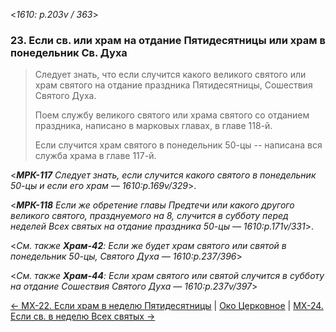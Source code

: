 
<*1610: p.203v / 363*>

### 23. Если св. или храм на отдание Пятидесятницы или храм в понедельник Св. Духа

> Следует знать, что если случится какого великого святого или храм святого 
> на отдание праздника Пятидесятницы, Сошествия Святого Духа. 
>  
> Поем службу великого святого или храма святого со отданием праздника, 
> написано в марковых главах, в главе 118-й.
>  
> Если случится храм святого в понедельник 50-цы -- написана вся служба храма 
> в главе 117-й.

<***МРК-117** Следует знать, если случится какого святого в понедельник 50-цы
и если его храм — 1610:p.169v/329*>.

<***МРК-118** Если же обретение главы Предтечи или какого другого великого святого,
празднуемого на 8, случится в субботу перед неделей Всех святых на отдание 
праздника 50-цы — 1610:p.171v/331*>.

<*См. также **Храм-42**: Если же будет храм святого или святой в понедельник 50-цы, 
Святого Духа — 1610:p.237/396*>

<*См. также **Храм-44**: Если храм святого или святой случится в субботу на отдание 
Сошествия Святого Духа — 1610:p.237v/397*>

[← МX-22. Если храм в неделю Пятидесятницы](m_x_022.md)
| [Око Церковное](README.md)
| [МX-24. Если св. в неделю Всех святых →](m_x_024.md)

